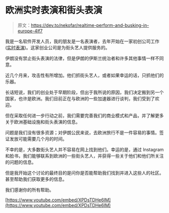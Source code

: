 # 欧洲实时表演和街头表演

> 原文：<https://dev.to/nekofar/realtime-perform-and-busking-in-europe-4lf7>

我是一名软件开发人员，我的朋友是一名表演者，去年开始在一家初创公司工作([实时表演](http://realtimeperform.com/))。这家创业公司是为街头艺人提供服务的。

伊朗没有禁止街头表演的法律，但是伊朗的伊斯兰统治者和许多其他事情一样不同意。

近几个月来，攻击性有所增加。他们抓街头艺人，或者如果幸运的话，只抓他们的乐器。

长话短说，我们的创业处于早期阶段，但出于我所说的原因，我们决定搬到另一个国家，也许是欧洲。我们目前正在与欧洲的一些加速器进行谈判，我们受到了欢迎。

但在采取任何进一步行动之前，我们需要完善我们的商业模式和产品，并了解更多关于欧洲基础设施和街头表演的信息。

问题是我们没有很多资源；对伊朗公民来说，去欧洲旅行不是一件容易的事情。签证发放可能需要几个月的时间。

不幸的是，大多数街头艺人并不容易在网上找到他们。幸运的是，通过 Instagram 和脸书，我们能够联系到欧洲的一些街头艺人，并获得一些关于他们和他们所关注的问题的信息。

但是我开始这个讨论的最终目的是问你是否能帮助我们找到并进入这些人的社区。甚至帮助我们获取更多的信息。

我们感谢你的所有帮助。

[https://www.youtube.com/embed/XPDsTDHe6IM](https://www.youtube.com/embed/XPDsTDHe6IM)
